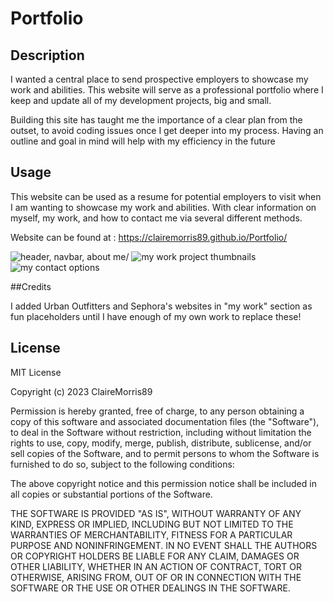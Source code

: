 # Portfolio

## Description 

I wanted a central place to send prospective employers to showcase my work and abilities. This website will serve as a professional portfolio where I keep and update all of my development projects, big and small.

Building this site has taught me the importance of a clear plan from the outset, to avoid coding issues once I get deeper into my process. Having an outline and goal in mind will help with my efficiency in the future

## Usage 

This website can be used as a resume for potential employers to visit when I am wanting to showcase my work and abilities. With clear information on myself, my work, and how to contact me via several different methods.

Website can be found at : https://clairemorris89.github.io/Portfolio/

<img src="/Users/clairemorris/bootcamp/Portfolio/assets/about-me.png" alt="header, navbar, about me/">

<img src="/Users/clairemorris/bootcamp/Portfolio/assets/my-work.png" alt="my work project thumbnails">

<img src="/Users/clairemorris/bootcamp/Portfolio/assets/contact-me.png" alt="my contact options">
 
##Credits 

I added Urban Outfitters and Sephora's websites in "my work" section as fun placeholders until I have enough of my own work to replace these! 

## License 

MIT License

Copyright (c) 2023 ClaireMorris89

Permission is hereby granted, free of charge, to any person obtaining a copy
of this software and associated documentation files (the "Software"), to deal
in the Software without restriction, including without limitation the rights
to use, copy, modify, merge, publish, distribute, sublicense, and/or sell
copies of the Software, and to permit persons to whom the Software is
furnished to do so, subject to the following conditions:

The above copyright notice and this permission notice shall be included in all
copies or substantial portions of the Software.

THE SOFTWARE IS PROVIDED "AS IS", WITHOUT WARRANTY OF ANY KIND, EXPRESS OR
IMPLIED, INCLUDING BUT NOT LIMITED TO THE WARRANTIES OF MERCHANTABILITY,
FITNESS FOR A PARTICULAR PURPOSE AND NONINFRINGEMENT. IN NO EVENT SHALL THE
AUTHORS OR COPYRIGHT HOLDERS BE LIABLE FOR ANY CLAIM, DAMAGES OR OTHER
LIABILITY, WHETHER IN AN ACTION OF CONTRACT, TORT OR OTHERWISE, ARISING FROM,
OUT OF OR IN CONNECTION WITH THE SOFTWARE OR THE USE OR OTHER DEALINGS IN THE
SOFTWARE.
